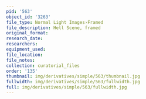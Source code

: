 ```yaml
---
pid: '563'
object_id: '3263'
file_type: Normal Light Images›Framed
file_description: Hell Scene, framed
original_format:
research_date:
researchers:
equipment_used:
file_location:
file_notes:
collection: curatorial_files
order: '135'
thumbnail: img/derivatives/simple/563/thumbnail.jpg
fullwidth: img/derivatives/simple/563/fullwidth.jpg
full: img/derivatives/simple/563/fullwidth.jpg
---
```

